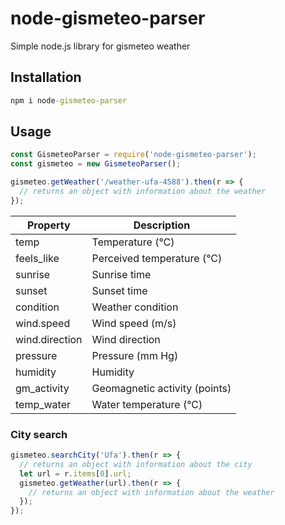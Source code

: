 # node-gismeteo-parser
Simple node.js library for gismeteo weather

## Installation
```cmd
npm i node-gismeteo-parser
```

## Usage

```js
const GismeteoParser = require('node-gismeteo-parser');
const gismeteo = new GismeteoParser();

gismeteo.getWeather('/weather-ufa-4588').then(r => {
  // returns an object with information about the weather
});
```

Property | Description
--- | --- 
temp | Temperature (°C)
feels_like | Perceived temperature (°C)
sunrise | Sunrise time
sunset | Sunset time
condition | Weather condition
wind.speed | Wind speed (m/s)
wind.direction | Wind direction
pressure | Pressure (mm Hg) 
humidity | Humidity
gm_activity | Geomagnetic activity (points)
temp_water | Water temperature (°C)

### City search
```js
gismeteo.searchCity('Ufa').then(r => {
  // returns an object with information about the city
  let url = r.items[0].url; 
  gismeteo.getWeather(url).then(r => {
    // returns an object with information about the weather
  });
});
```
